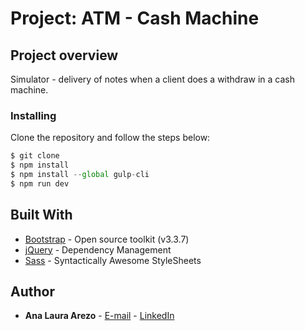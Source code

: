 # Project: ATM - Cash Machine

## Project overview

Simulator - delivery of notes when a client does a withdraw in a cash machine.

### Installing

Clone the repository and follow the steps below:

```js
$ git clone
$ npm install
$ npm install --global gulp-cli
$ npm run dev  
```

## Built With

* [Bootstrap](https://getbootstrap.com/) - Open source toolkit (v3.3.7)
* [jQuery](https://jquery.com/) - Dependency Management
* [Sass](https://sass-lang.com/) - Syntactically Awesome StyleSheets

## Author

* **Ana Laura Arezo** - [E-mail](mailto:laura.arezo@gmail.com) - [LinkedIn](https://www.linkedin.com/in/anaarezo/?locale=en_US)